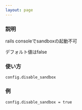 ```yaml
---
layout: page
---
```

### 説明
rails consoleでsandboxの起動不可

デフォルト値はfalse

### 使い方
    config.disable_sandbox

### 例
    config.disable_sandbox = true